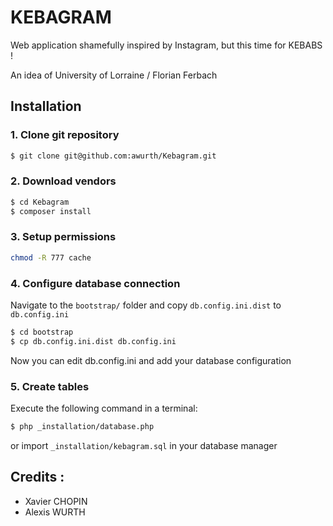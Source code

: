 # KEBAGRAM

Web application shamefully inspired by Instagram, but this time for KEBABS !

An idea of University of Lorraine / Florian Ferbach

## Installation
### 1. Clone git repository
``` bash
$ git clone git@github.com:awurth/Kebagram.git
```

### 2. Download vendors
``` bash
$ cd Kebagram
$ composer install
```

### 3. Setup permissions
``` bash
chmod -R 777 cache
```

### 4. Configure database connection
Navigate to the `bootstrap/` folder and copy `db.config.ini.dist` to `db.config.ini`
``` bash
$ cd bootstrap
$ cp db.config.ini.dist db.config.ini
```

Now you can edit db.config.ini and add your database configuration

### 5. Create tables
Execute the following command in a terminal:
``` bash
$ php _installation/database.php
```
or import `_installation/kebagram.sql` in your database manager

## Credits :
- Xavier CHOPIN
- Alexis WURTH
